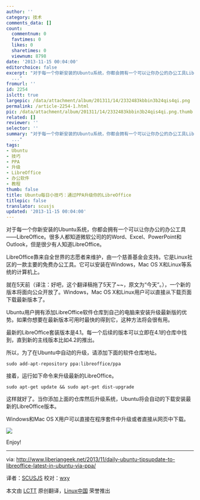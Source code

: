 ```yaml
---
author: ''
category: 技术
comments_data: []
count:
  commentnum: 0
  favtimes: 0
  likes: 0
  sharetimes: 0
  viewnum: 8798
date: '2013-11-15 00:04:00'
editorchoice: false
excerpt: "对于每一个你新安装的Ubuntu系统，你都会拥有一个可以让你办公的办公工具LibreOffice。很多人都知道微软公司的的Word、Excel、PowerPoint和Outlook，但是很少有人知道LibreOffice。\r\nLibreOffice靠来自全世界的志愿者
  ..."
fromurl: ''
id: 2254
islctt: true
largepic: /data/attachment/album/201311/14/2332483kbbin3b24qis4qi.png
permalink: /article-2254-1.html
pic: /data/attachment/album/201311/14/2332483kbbin3b24qis4qi.png.thumb.jpg
related: []
reviewer: ''
selector: ''
summary: "对于每一个你新安装的Ubuntu系统，你都会拥有一个可以让你办公的办公工具LibreOffice。很多人都知道微软公司的的Word、Excel、PowerPoint和Outlook，但是很少有人知道LibreOffice。\r\nLibreOffice靠来自全世界的志愿者
  ..."
tags:
- Ubuntu
- 技巧
- PPA
- 升级
- LibreOffice
- 办公软件
- 教程
thumb: false
title: Ubuntu每日小技巧：通过PPA升级你的LibreOffice
titlepic: false
translator: scusjs
updated: '2013-11-15 00:04:00'
---
```


对于每一个你新安装的Ubuntu系统，你都会拥有一个可以让你办公的办公工具——LibreOffice。很多人都知道微软公司的的Word、Excel、PowerPoint和Outlook，但是很少有人知道LibreOffice。


LibreOffice靠来自全世界的志愿者来维护，由一个慈善基金会支持。它是Linux社区的一款主要的免费办公工具。它可以安装在Windows，Mac OS X和Linux等系统的计算机上。


就在5天前（译注：好吧，这个翻译稿拖了5天了~~，原文为“今天”。），一个新的版本将面向公众开放了。Windows，Mac OS X和Linux用户可以直接从下载页面下载最新版本了。


Ubuntu用户拥有添加LibreOffice软件仓库到自己的电脑来安装升级最新版的优势。如果你想要在最新版本可用时最快的得到它，这种方法将会很有用。


最新的LibreOffice套装版本是4.1。每一个后续的版本可以立即在4.1的仓库中找到，直到新的主线版本比如4.2的推出。


所以，为了在Ubuntu中自动的升级，请添加下面的软件仓库地址。



```
sudo add-apt-repository ppa:libreoffice/ppa 
```

接着，运行如下命令来升级最新的LibreOffice。



```
sudo apt-get update && sudo apt-get dist-upgrade 
```

这样就好了。当你添加上面的仓库然后升级系统，Ubuntu将会自动的下载安装最新的LibreOffice版本。


Windows和Mac OS X用户可以直接在程序套件中升级或者直接从网页中下载。


![](/data/attachment/album/201311/14/2332483kbbin3b24qis4qi.png)


Enjoy!




---


via: <http://www.liberiangeek.net/2013/11/daily-ubuntu-tipsupdate-to-libreoffice-latest-in-ubuntu-via-ppa/>


译者：[SCUSJS](https://github.com/scusjs) 校对：[wxy](https://github.com/wxy)


本文由 [LCTT](https://github.com/LCTT/TranslateProject) 原创翻译，[Linux中国](http://linux.cn/) 荣誉推出